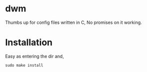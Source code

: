 # dwm
Thumbs up for config files written in C, No promises on it working.

# Installation

Easy as entering the dir and,

```
sudo make install
```
